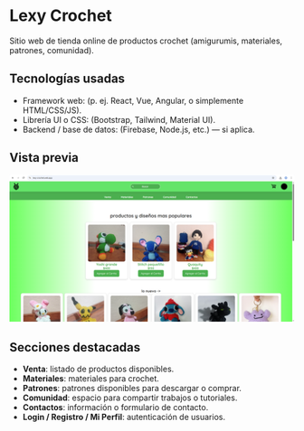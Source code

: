 # Lexy Crochet

Sitio web de tienda online de productos crochet (amigurumis, materiales, patrones, comunidad).

## Tecnologías usadas

- Framework web: (p. ej. React, Vue, Angular, o simplemente HTML/CSS/JS).
- Librería UI o CSS: (Bootstrap, Tailwind, Material UI).
- Backend / base de datos: (Firebase, Node.js, etc.) — si aplica.

## Vista previa

![Captura de la pagina](imagenes--/marca/captura.png)

## Secciones destacadas

- **Venta**: listado de productos disponibles.
- **Materiales**: materiales para crochet.
- **Patrones**: patrones disponibles para descargar o comprar.
- **Comunidad**: espacio para compartir trabajos o tutoriales.
- **Contactos**: información o formulario de contacto.
- **Login / Registro / Mi Perfil**: autenticación de usuarios.

